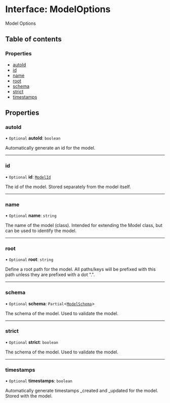 # Interface: ModelOptions

Model Options

## Table of contents

### Properties

- [autoId](ModelOptions.md#autoid)
- [id](ModelOptions.md#id)
- [name](ModelOptions.md#name)
- [root](ModelOptions.md#root)
- [schema](ModelOptions.md#schema)
- [strict](ModelOptions.md#strict)
- [timestamps](ModelOptions.md#timestamps)

## Properties

### autoId

• `Optional` **autoId**: `boolean`

Automatically generate an id for the model.

___

### id

• `Optional` **id**: [`ModelId`](../README.md#modelid)

The id of the model. Stored separately from the model itself.

___

### name

• `Optional` **name**: `string`

The name of the model (class). Intended for extending the Model class, but can be used to identify the model.

___

### root

• `Optional` **root**: `string`

Define a root path for the model.
 All paths/keys will be prefixed with this path unless they are prefixed with a dot ".".

___

### schema

• `Optional` **schema**: `Partial`<[`ModelSchema`](ModelSchema.md)\>

The schema of the model. Used to validate the model.

___

### strict

• `Optional` **strict**: `boolean`

The schema of the model. Used to validate the model.

___

### timestamps

• `Optional` **timestamps**: `boolean`

Automatically generate timestamps _created and _updated for the model. Stored with the model.
